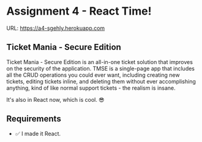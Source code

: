 # Assignment 4 - React Time!

URL: https://a4-sgehly.herokuapp.com

## Ticket Mania - Secure Edition

Ticket Mania - Secure Edition is an all-in-one ticket solution that improves on the security of the application. TMSE is a single-page app that includes all the CRUD operations you could ever want, including creating new tickets, editing tickets inline, and deleting them without ever accomplishing anything, kind of like normal support tickets - the realism is insane.

It's also in React now, which is cool. 😎

## Requirements

- ✅ I made it React.
